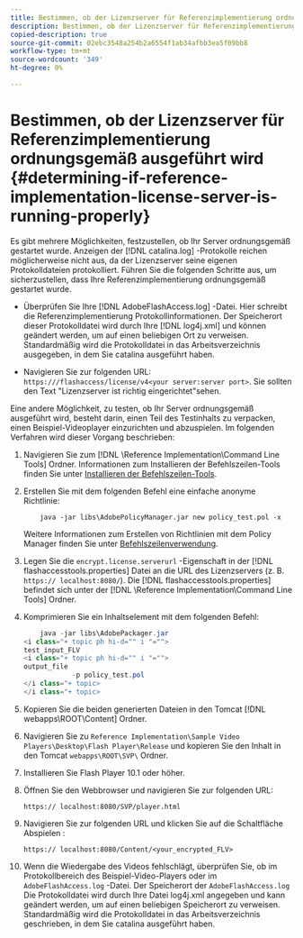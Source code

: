 ```yaml
---
title: Bestimmen, ob der Lizenzserver für Referenzimplementierung ordnungsgemäß ausgeführt wird
description: Bestimmen, ob der Lizenzserver für Referenzimplementierung ordnungsgemäß ausgeführt wird
copied-description: true
source-git-commit: 02ebc3548a254b2a6554f1ab34afbb3ea5f09bb8
workflow-type: tm+mt
source-wordcount: '349'
ht-degree: 0%

---
```


# Bestimmen, ob der Lizenzserver für Referenzimplementierung ordnungsgemäß ausgeführt wird {#determining-if-reference-implementation-license-server-is-running-properly}

Es gibt mehrere Möglichkeiten, festzustellen, ob Ihr Server ordnungsgemäß gestartet wurde. Anzeigen der [!DNL catalina.log] -Protokolle reichen möglicherweise nicht aus, da der Lizenzserver seine eigenen Protokolldateien protokolliert. Führen Sie die folgenden Schritte aus, um sicherzustellen, dass Ihre Referenzimplementierung ordnungsgemäß gestartet wurde.

* Überprüfen Sie Ihre [!DNL AdobeFlashAccess.log] -Datei. Hier schreibt die Referenzimplementierung Protokollinformationen. Der Speicherort dieser Protokolldatei wird durch Ihre [!DNL log4j.xml] und können geändert werden, um auf einen beliebigen Ort zu verweisen. Standardmäßig wird die Protokolldatei in das Arbeitsverzeichnis ausgegeben, in dem Sie catalina ausgeführt haben.

* Navigieren Sie zur folgenden URL: `https:///flashaccess/license/v4<your server:server port>`. Sie sollten den Text &quot;Lizenzserver ist richtig eingerichtet&quot;sehen.

Eine andere Möglichkeit, zu testen, ob Ihr Server ordnungsgemäß ausgeführt wird, besteht darin, einen Teil des Testinhalts zu verpacken, einen Beispiel-Videoplayer einzurichten und abzuspielen. Im folgenden Verfahren wird dieser Vorgang beschrieben:

1. Navigieren Sie zum [!DNL \Reference Implementation\Command Line Tools] Ordner. Informationen zum Installieren der Befehlszeilen-Tools finden Sie unter [Installieren der Befehlszeilen-Tools](../aaxs-reference-implementations/command-line-tools/aaxs-ref-impl-command-line-overview.md#installing-the-command-line-tools).

1. Erstellen Sie mit dem folgenden Befehl eine einfache anonyme Richtlinie:

   ```
       java -jar libs\AdobePolicyManager.jar new policy_test.pol -x
   ```

   Weitere Informationen zum Erstellen von Richtlinien mit dem Policy Manager finden Sie unter [Befehlszeilenverwendung](../aaxs-reference-implementations/command-line-tools/policy-manager/command-line-usage.md).

1. Legen Sie die `encrypt.license.serverurl` -Eigenschaft in der [!DNL flashaccesstools.properties] Datei an die URL des Lizenzservers (z. B. `https:// localhost:8080/`). Die [!DNL flashaccesstools.properties] befindet sich unter der [!DNL \Reference Implementation\Command Line Tools] Ordner.

1. Komprimieren Sie ein Inhaltselement mit dem folgenden Befehl:

   ```java
       java -jar libs\AdobePackager.jar  
   <i class="+ topic ph hi-d="" i "="">
   test_input_FLV  
   <i class="+ topic ph hi-d="" i "="">
   output_file  
               -p policy_test.pol 
   </i class="+ topic> 
   </i class="+ topic>
   ```

1. Kopieren Sie die beiden generierten Dateien in den Tomcat [!DNL webapps\ROOT\Content] Ordner.
1. Navigieren Sie zu `Reference Implementation\Sample Video Players\Desktop\Flash Player\Release` und kopieren Sie den Inhalt in den Tomcat `webapps\ROOT\SVP\` Ordner.
1. Installieren Sie Flash Player 10.1 oder höher.
1. Öffnen Sie den Webbrowser und navigieren Sie zur folgenden URL:

   `https:// localhost:8080/SVP/player.html`
1. Navigieren Sie zur folgenden URL und klicken Sie auf die Schaltfläche Abspielen :

   `https:// localhost:8080/Content/<your_encrypted_FLV>`
1. Wenn die Wiedergabe des Videos fehlschlägt, überprüfen Sie, ob im Protokollbereich des Beispiel-Video-Players oder im `AdobeFlashAccess.log` -Datei. Der Speicherort der `AdobeFlashAccess.log` Die Protokolldatei wird durch Ihre Datei log4j.xml angegeben und kann geändert werden, um auf einen beliebigen Speicherort zu verweisen. Standardmäßig wird die Protokolldatei in das Arbeitsverzeichnis geschrieben, in dem Sie catalina ausgeführt haben.
